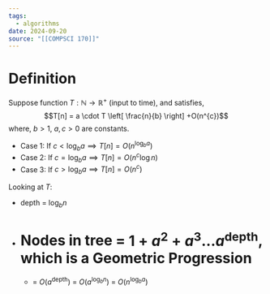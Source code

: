 ```yaml
---
tags:
  - algorithms
date: 2024-09-20
source: "[[COMPSCI 170]]"
---
```

# Definition

Suppose function $T: \mathbb{N} \to \mathbb{R}^{+}$ (input to time), and satisfies, $$T[n] = a \cdot T \left[ \frac{n}{b} \right] +O(n^{c})$$
where, $b>1$, $a,c>0$ are constants.

- Case 1: If $c< \log_{b}a \implies T[n] = O(n^{\log_{b}a})$
- Case 2: If $c= \log_{b}a \implies T[n] = O(n^{c}\log n)$
- Case 3: If $c > \log_{b}a \implies T[n] = O(n^{c})$

Looking at $T$:
- depth = $\log_{b}n$
-  # Nodes in tree = $1+a^{2}+a^{3}\dots a^\text{depth}$, which is a Geometric Progression
	- = $O(a^\text{depth})$ = $O(a^{\log_{b}n})$ = $O(n^{\log_{b}a})$

